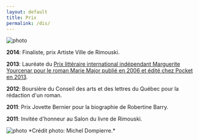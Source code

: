 ```yaml
---
layout: default
title: Prix
permalink: /dis/
---
```


<img src='../images/prixartiste.jpg' alt='photo'>

**2014**: Finaliste, prix Artiste Ville de Rimouski.

**2013**: Lauréate du <a
href="http://www.punctumliteraryagency.eu/#!prix-fr/cczd">Prix littéraire
international indépendant Marguerite Yourcenar pour le roman Marie Major publié
en 2006 et édité chez Pocket en 2013</a>.

**2012**: Boursière du Conseil des arts et des lettres du Québec pour la rédaction d'un roman.

**2011**: Prix Jovette Bernier pour la biographie de Robertine Barry.

**2011**: Invitée d'honneur au Salon du livre de Rimouski.

<img src='../images/PrixJovetteBernier2.jpg' alt='photo'>
*Crédit photo: Michel Dompierre.*

